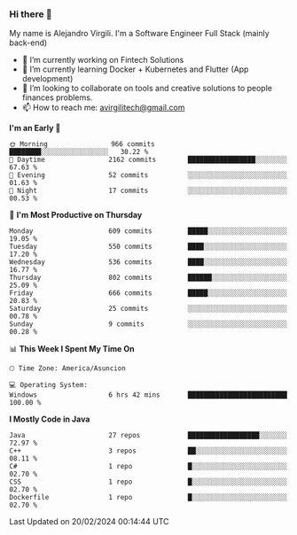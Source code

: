 ### Hi there 👋

My name is Alejandro Virgili. I'm a Software Engineer Full Stack (mainly back-end)


- 🔭 I’m currently working on Fintech Solutions
- 🌱 I’m currently learning Docker + Kubernetes and Flutter (App development)
- 👯 I’m looking to collaborate on tools and creative solutions to people finances problems.
- 📫 How to reach me: avirgilitech@gmail.com
  
<!--START_SECTION:waka-->
**I'm an Early 🐤** 

```text
🌞 Morning                966 commits         ████████░░░░░░░░░░░░░░░░░   30.22 % 
🌆 Daytime                2162 commits        █████████████████░░░░░░░░   67.63 % 
🌃 Evening                52 commits          ░░░░░░░░░░░░░░░░░░░░░░░░░   01.63 % 
🌙 Night                  17 commits          ░░░░░░░░░░░░░░░░░░░░░░░░░   00.53 % 
```
📅 **I'm Most Productive on Thursday** 

```text
Monday                   609 commits         █████░░░░░░░░░░░░░░░░░░░░   19.05 % 
Tuesday                  550 commits         ████░░░░░░░░░░░░░░░░░░░░░   17.20 % 
Wednesday                536 commits         ████░░░░░░░░░░░░░░░░░░░░░   16.77 % 
Thursday                 802 commits         ██████░░░░░░░░░░░░░░░░░░░   25.09 % 
Friday                   666 commits         █████░░░░░░░░░░░░░░░░░░░░   20.83 % 
Saturday                 25 commits          ░░░░░░░░░░░░░░░░░░░░░░░░░   00.78 % 
Sunday                   9 commits           ░░░░░░░░░░░░░░░░░░░░░░░░░   00.28 % 
```


📊 **This Week I Spent My Time On** 

```text
🕑︎ Time Zone: America/Asuncion

💻 Operating System: 
Windows                  6 hrs 42 mins       █████████████████████████   100.00 % 
```

**I Mostly Code in Java** 

```text
Java                     27 repos            ██████████████████░░░░░░░   72.97 % 
C++                      3 repos             ██░░░░░░░░░░░░░░░░░░░░░░░   08.11 % 
C#                       1 repo              █░░░░░░░░░░░░░░░░░░░░░░░░   02.70 % 
CSS                      1 repo              █░░░░░░░░░░░░░░░░░░░░░░░░   02.70 % 
Dockerfile               1 repo              █░░░░░░░░░░░░░░░░░░░░░░░░   02.70 % 
```




 Last Updated on 20/02/2024 00:14:44 UTC
<!--END_SECTION:waka-->

